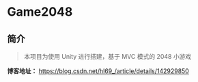 # Game2048
## 简介
> 本项目为使用 Unity 进行搭建，基于 MVC 模式的 $2048$ 小游戏

**博客地址：** https://blog.csdn.net/hl69_/article/details/142929850
